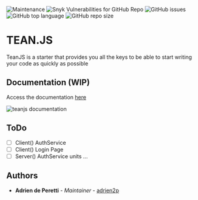 ![Maintenance](https://img.shields.io/maintenance/yes/2019?style=for-the-badge)
![Snyk Vulnerabilities for GitHub Repo](https://img.shields.io/snyk/vulnerabilities/github/adrien2p/teanjs?style=for-the-badge)
![GitHub issues](https://img.shields.io/github/issues/adrien2p/teanjs?style=for-the-badge)
![GitHub top language](https://img.shields.io/github/languages/top/adrien2p/teanjs?style=for-the-badge)
![GitHub repo size](https://img.shields.io/github/repo-size/adrien2p/teanjs?style=for-the-badge)

# TEAN.JS

TeanJS is a starter that provides you all the keys to be able to start writing your code as quickly as possible  

## Documentation (WIP)

Access the documentation [here](https://adrien2p.gitbook.io/teanjs/) 

![teanjs documentation](https://res.cloudinary.com/ddhexo4ms/image/upload/v1567191265/TeanJS/teanjs_doc_vtr8hf.png)

## ToDo

- [ ] Client() AuthService
- [ ] Client() Login Page
- [ ] Server() AuthService units
...

## Authors

* **Adrien de Peretti** - *Maintainer* - [adrien2p](https://github.com/adrien2p)
